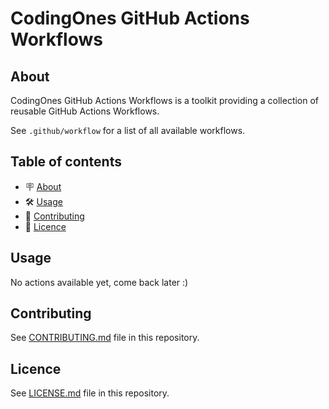 # CodingOnes GitHub Actions Workflows

## About

CodingOnes GitHub Actions Workflows is a toolkit providing a collection of reusable GitHub Actions Workflows.

See `.github/workflow` for a list of all available workflows.

## Table of contents

- 🪧 [About](#about)
- 🛠️ [Usage](#usage)
- 🙌 [Contributing](#contributing)
- 📝 [Licence](#licence)

## Usage

No actions available yet, come back later :)

## Contributing

See [CONTRIBUTING.md](./CONTRIBUTING.md) file in this repository.

## Licence

See [LICENSE.md](./LICENSE.md) file in this repository.
